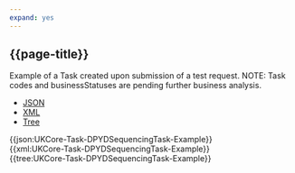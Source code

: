 ```yaml
---
expand: yes
---
```


## {{page-title}}

Example of a Task created upon submission of a test request. NOTE: Task codes and businessStatuses are pending further business analysis.

<div class="nhsd-!t-margin-bottom-6">
  <ul class="nav nav-tabs" role="tablist">
        <li role="presentation" class="active">
            <a href="#JSON-T-DST-E" role="tab" data-toggle="tab">JSON</a>
        </li>
         <li role="presentation">
            <a href="#XML-T-DST-E" role="tab" data-toggle="tab">XML</a>
        </li>
        <li role="presentation">
            <a href="#Tree-T-DST-E" role="tab" data-toggle="tab">Tree</a>
        </li>
  </ul>
    
  <div class="tab-content snippet">
    <div id="JSON-T-DST-E" role="tabpanel" class="tab-pane active">
{{json:UKCore-Task-DPYDSequencingTask-Example}}
    </div>
    <div id="XML-T-DST-E" role="tabpanel" class="tab-pane">
{{xml:UKCore-Task-DPYDSequencingTask-Example}}
    </div>
    <div id="Tree-T-DST-E" role="tabpanel" class="tab-pane">
{{tree:UKCore-Task-DPYDSequencingTask-Example}}
    </div>
  </div>
</div>